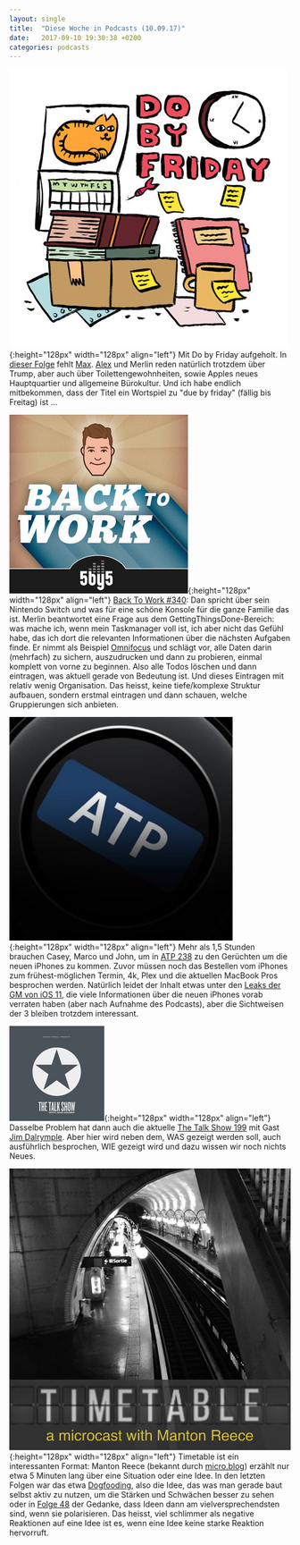 ```yaml
---
layout: single
title:  "Diese Woche in Podcasts (10.09.17)"
date:   2017-09-10 19:30:38 +0200
categories: podcasts
---
```

![Do by friday](/assets/images/do_by_friday.jpg){:height="128px" width="128px" align="left"} Mit Do by Friday aufgeholt. In [dieser Folge](https://dobyfriday.com/episodes/fa9052c0/my-lady-wad) fehlt [Max](https://twitter.com/maxtemkin). [Alex](https://twitter.com/AlexCox) und Merlin reden natürlich trotzdem über Trump, aber auch über Toilettengewohnheiten, sowie Apples neues Hauptquartier und allgemeine Bürokultur. Und ich habe endlich mitbekommen, dass der Titel ein Wortspiel zu "due by friday" (fällig bis Freitag) ist ...

![B2W](/assets/images/b2w_quarter.jpg){:height="128px" width="128px" align="left"} [Back To Work #340](https://5by5.tv/b2w/340): Dan spricht über sein Nintendo Switch und was für eine schöne Konsole für die ganze Familie das ist. Merlin beantwortet eine Frage aus dem GettingThingsDone-Bereich: was mache ich, wenn mein Taskmanager voll ist, ich aber nicht das Gefühl habe, das ich dort die relevanten Informationen über die nächsten Aufgaben finde. Er nimmt als Beispiel [Omnifocus](https://www.omnigroup.com/omnifocus) und schlägt vor, alle Daten darin (mehrfach) zu sichern, auszudrucken und dann zu probieren, einmal komplett von vorne zu beginnen. Also alle Todos löschen und dann eintragen, was aktuell gerade von Bedeutung ist. Und dieses Eintragen mit relativ wenig Organisation. Das heisst, keine tiefe/komplexe Struktur aufbauen, sondern erstmal eintragen und dann schauen, welche Gruppierungen sich anbieten. 

![ATP](/assets/images/atp_400x400.jpg){:height="128px" width="128px" align="left"} Mehr als 1,5 Stunden brauchen Casey, Marco und John, um in [ATP 238](http://atp.fm/episodes/238) zu den Gerüchten um die neuen iPhones zu kommen. Zuvor müssen noch das Bestellen vom iPhones zum frühest-möglichen Termin, 4k, Plex und die aktuellen MacBook Pros besprochen werden. Natürlich leidet der Inhalt etwas unter den [Leaks der GM von iOS 11](https://www.macrumors.com/2017/09/09/ios-11-golden-master-leaked/), die viele Informationen über die neuen iPhones vorab verraten haben (aber nach Aufnahme des Podcasts), aber die Sichtweisen der 3 bleiben trotzdem interessant. 

![The Talk Show](/assets/images/talkshow_170x170bb.jpg){:height="128px" width="128px" align="left"} Dasselbe Problem hat dann auch die aktuelle [The Talk Show 199](https://daringfireball.net/thetalkshow/2017/09/10/ep-199) mit Gast [Jim Dalrymple](https://www.loopinsight.com/). Aber hier wird neben dem, WAS gezeigt werden soll, auch ausführlich besprochen, WIE gezeigt wird und dazu wissen wir noch nichts Neues.  

![Timetable](/assets/images/timetable.png){:height="128px" width="128px" align="left"} Timetable ist ein interessanten Format: Manton Reece (bekannt durch [micro.blog](https://micro.blog/)) erzählt nur etwa 5 Minuten lang über eine Situation oder eine Idee. In den letzten Folgen war das etwa [Dogfooding](http://timetable.manton.org/2017/09/episode-47-dogfooding/), also die Idee, das was man gerade baut selbst aktiv zu nutzen, um die Stärken und Schwächen besser zu sehen oder in [Folge 48](http://timetable.manton.org/2017/09/episode-48-polarizing/) der Gedanke, dass Ideen dann am vielversprechendsten sind, wenn sie polarisieren. Das heisst, viel schlimmer als negative Reaktionen auf eine Idee ist es, wenn eine Idee keine starke Reaktion hervorruft.
